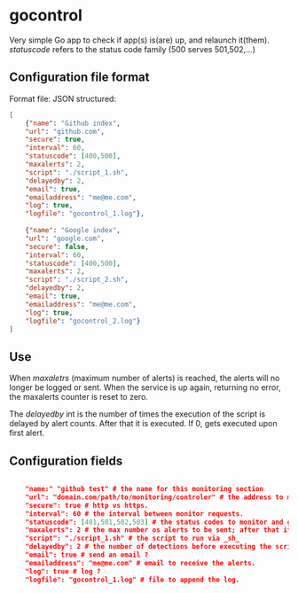 gocontrol
=========

Very simple Go app to check if app(s) is(are) up, and relaunch it(them).
_statuscode_ refers to the status code family (500 serves 501,502,...)

## Configuration file format

Format file: JSON structured:
```json
[
	{"name": "Github index",
	"url": "github.com", 
	"secure": true,
	"interval": 60, 
	"statuscode": [400,500],
	"maxalerts": 2,
	"script": "./script_1.sh", 
	"delayedby": 2,
	"email": true, 
	"emailaddress": "me@me.com", 
	"log": true, 
	"logfile": "gocontrol_1.log"},
	
	{"name": "Google index",
	"url": "google.com", 
	"secure": false,
	"interval": 60, 
	"statuscode": [400,500],
	"maxalerts": 2,
	"script": "./script_2.sh", 
	"delayedby": 2,
	"email": true, 
	"emailaddress": "me@me.com", 
	"log": true, 
	"logfile": "gocontrol_2.log"}
]
```

## Use

When _maxaletrs_ (maximum number of alerts) is reached, the alerts will no longer be logged or sent. When the service is up again, returning no error, the maxalerts counter is reset to zero.

The _delayedby_ int is the number of times the execution of the script is delayed by alert counts. After that it is executed. If 0, gets executed upon first alert.


## Configuration fields

```json

	"name:" "github test" # the name for this monitoring section
	"url": "domain.com/path/to/monitoring/controler" # the address to monitor.
	"secure": true # http vs https.
	"interval": 60 # the interval between monitor requests.
	"statuscode": [401,501,502,503] # the status codes to monitor and generate alert; name them all, not the family.
	"maxalerts": 2 # the max number os alerts to be sent; after that it becomes silent until the service is up again
	"script": "./script_1.sh" # the script to run via _sh_
	"delayedby": 2 # the number of detections before executing the script
	"email": true # send an email ?
	"emailaddress": "me@me.com" # email to receive the alerts.
	"log": true # log ?
	"logfile": "gocontrol_1.log" # file to append the log.
```
